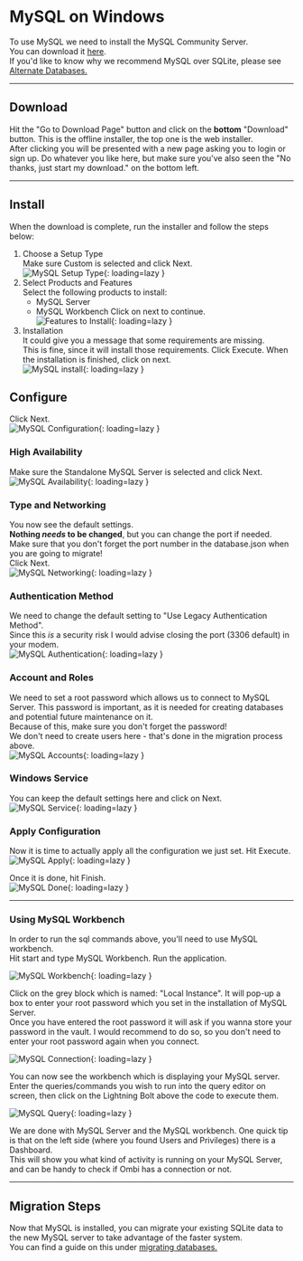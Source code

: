 # MySQL on Windows

To use MySQL we need to install the MySQL Community Server.  
You can download it [here](https://dev.mysql.com/downloads/mysql/).  
If you'd like to know why we recommend MySQL over SQLite, please see [Alternate Databases.](../../info/alternate-databases#why-mysql)
***

## Download

Hit the "Go to Download Page" button and click on the **bottom** "Download" button. This is the offline installer, the top one is the web installer.  
After clicking you will be presented with a new page asking you to login or sign up. Do whatever you like here, but make sure you've also seen the "No thanks, just start my download." on the bottom left.

***

## Install

When the download is complete, run the installer and follow the steps below:

1. Choose a Setup Type  
Make sure Custom is selected and click Next.  
![MySQL Setup Type](../../assets/images/mysql_setup_type.png){: loading=lazy }  
1. Select Products and Features  
Select the following products to install:  
    - MySQL Server  
    - MySQL Workbench
Click on next to continue.  
![Features to Install](../../assets/images/mysql_features.png){: loading=lazy }
1. Installation  
It could give you a message that some requirements are missing.  
This is fine, since it will install those requirements. Click Execute. When the installation is finished, click on next.  
![MySQL install](../../assets/images/mysql_install.png){: loading=lazy }

## Configure

Click Next.  
![MySQL Configuration](../../assets/images/mysql_configure_1.png){: loading=lazy }  

### High Availability

Make sure the Standalone MySQL Server is selected and click Next.  
![MySQL Availability](../../assets/images/mysql_configure_2.png){: loading=lazy }  

### Type and Networking

You now see the default settings.  
**Nothing _needs_ to be changed**, but you can change the port if needed. Make sure that you don't forget the port number in the database.json when you are going to migrate!  
Click Next.  
![MySQL Networking](../../assets/images/mysql_configure_3.png){: loading=lazy }  

### Authentication Method

We need to change the default setting to "Use Legacy Authentication Method".  
Since this _is_ a security risk I would advise closing the port (3306 default) in your modem.  
![MySQL Authentication](../../assets/images/mysql_configure_4.png){: loading=lazy }  

### Account and Roles

We need to set a root password which allows us to connect to MySQL Server. This password is important, as it is needed for creating databases and potential future maintenance on it.  
Because of this, make sure you don't forget the password!  
We don't need to create users here - that's done in the migration process above.  
![MySQL Accounts](../../assets/images/mysql_configure_5.png){: loading=lazy }  

### Windows Service

You can keep the default settings here and click on Next.  
![MySQL Service](../../assets/images/mysql_configure_6.png){: loading=lazy }  

### Apply Configuration

Now it is time to actually apply all the configuration we just set. Hit Execute.  
![MySQL Apply](../../assets/images/mysql_configure_7.png){: loading=lazy }  

Once it is done, hit Finish.  
![MySQL Done](../../assets/images/mysql_configure_8.png){: loading=lazy }  

***

### Using MySQL Workbench

In order to run the sql commands above, you'll need to use MySQL workbench.  
Hit start and type MySQL Workbench. Run the application.

![MySQL Workbench](../../assets/images/mysql_workbench_link.png){: loading=lazy }  

Click on the grey block which is named: "Local Instance". It will pop-up a box to enter your root password which you set in the installation of MySQL Server.  
Once you have entered the root password it will ask if you wanna store your password in the vault. I would recommend to do so, so you don't need to enter your root password again when you connect.

![MySQL Connection](../../assets/images/mysql_workbench_connection.png){: loading=lazy }  

You can now see the workbench which is displaying your MySQL server.  
Enter the queries/commands you wish to run into the query editor on screen, then click on the Lightning Bolt above the code to execute them.

![MySQL Query](../../assets/images/mysql_workbench_query.png){: loading=lazy }  

We are done with MySQL Server and the MySQL workbench. One quick tip is that on the left side (where you found Users and Privileges) there is a Dashboard.  
This will show you what kind of activity is running on your MySQL Server, and can be handy to check if Ombi has a connection or not.

***

## Migration Steps

Now that MySQL is installed, you can migrate your existing SQLite data to the new MySQL server to take advantage of the faster system.  
You can find a guide on this under [migrating databases.](../guides/migrating-databases)
